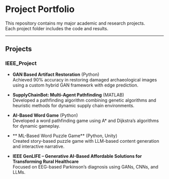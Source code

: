 # Project Portfolio

This repository contains my major academic and research projects.  
Each project folder includes the code and results.  

---

##  Projects

### IEEE_Project
- **GAN Based Artifact Restoration** (Python)  
  Achieved 90% accuracy in restoring damaged archaeological images using a custom hybrid GAN framework with edge prediction.

- **SupplyChainBot: Multi-Agent Pathfinding** (MATLAB)  
  Developed a pathfinding algorithm combining genetic algorithms and heuristic methods for dynamic supply chain environments.

- **AI-Based Word Game** (Python)  
  Developed a word pathfinding game using A* and Dijkstra’s algorithms for dynamic gameplay.

- ** ML-Based Word Puzzle Game** (Python, Unity)  
  Created story-based puzzle game with LLM-based content generation and interactive narrative.

- **IEEE GenLIFE – Generative AI-Based Affordable Solutions for Transforming Rural Healthcare**  
  Focused on EEG-based Parkinson’s diagnosis using GANs, CNNs, and LLMs.
